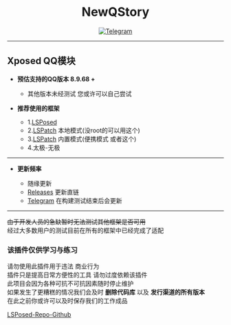 <div align="center">
    <h1 > NewQStory </h1>

[![Telegram](https://img.shields.io/static/v1?label=Telegram&message=Channel&color=0088cc)](https://t.me/WhenFlowersAreInBloom)
</div>  

---

## Xposed QQ模块  

* **预估支持的QQ版本 8.9.68 +**  
    * 其他版本未经测试 您或许可以自己尝试 
    
* **推荐使用的框架**
    - 1.[LSPosed](https://github.com/LSPosed/LSPosed)
    - 2.[LSPatch](https://github.com/LSPosed/LSPatch) 本地模式(没root的可以用这个)
    - 3.[LSPatch](https://github.com/LSPosed/LSPatch) 内置模式(便携模式 或者这个)
    - 4.太极-无极
 ---
* **更新频率**

    -  随缘更新
    - [Releases](https://qstory.linl.top/update/downloadApk) 更新直链
    - [Telegram](https://t.me/WhenFlowersAreInBloom) 在构建测试结束后会更新

---  

~~由于开发人员的急缺暂时无法测试其他框架是否可用~~  
经过大多数用户的测试目前在所有的框架中已经完成了适配  
### 该插件仅供学习与练习  
请勿使用此插件用于违法 商业行为  
插件只是提高日常方便性的工具 请勿过度依赖该插件  
此项目会因为各种可抗不可抗因素随时停止维护  
如果发生了更糟糕的情况我们会及时 **删除代码库** 以及 **发行渠道的所有版本**  
在此之前你或许可以及时保存我们的工作成品

[LSPosed-Repo-Github](https://github.com/Xposed-Modules-Repo/lin.xposed)
